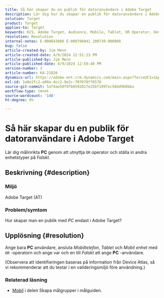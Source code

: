 ```yaml
---
title: Så här skapar du en publik för datoranvändare i Adobe Target
description: Lär dig hur du skapar en publik för datoranvändare i Adobe Target.
solution: Target
product: Target
applies-to: Target
keywords: KCS, Adobe Target, Audience, Mobile, Tablet, OR Operator, Device Atlas, Environment, How-To, AT
resolution: Resolution
internal-notes: E-000843086 E-000706041 200730-000008
bug: false
article-created-by: Jim Menn
article-created-date: 4/9/2024 12:51:13 PM
article-published-by: Jim Menn
article-published-date: 4/9/2024 12:59:40 PM
version-number: 3
article-number: KA-21826
dynamics-url: https://adobe-ent.crm.dynamics.com/main.aspx?forceUCI=1&pagetype=entityrecord&etn=knowledgearticle&id=e2e86ad5-6ff6-ee11-a1fe-6045bd006268
exl-id: 1e0e2fc2-e00a-4cc2-9e2c-707078ff0578
source-git-commit: 5af4ae58f97b6592017e25bf1997ec50dd968bba
workflow-type: tm+mt
source-wordcount: '148'
ht-degree: 0%

---
```


# Så här skapar du en publik för datoranvändare i Adobe Target


Lär dig målinrikta <b>PC</b> genom att utnyttja `OR` operator och ställa in andra enhetstyper på *Falskt*.

## Beskrivning {#description}


### Miljö

Adobe Target (AT)

### Problem/symtom

Hur skapar man en publik med *PC* endast i Adobe Target?


## Upplösning {#resolution}


Ange bara <b>PC</b> användare, ansluta *Mobiltelefon*, *Tablet* och *Mobil enhet* med `OR` -operatorn och ange var och en till *Falskt* att ange <b>PC</b> -användare.

(Observera att identifieringen baseras på information från Device Atlas, så vi rekommenderar att du testar i en valideringsmiljö före användning.)



### <b>Relaterad läsning</b>

- [Mobil](https://experienceleague.adobe.com/en/docs/target/using/audiences/create-audiences/categories-audiences/mobile#) i delen Skapa målgrupper i målguiden.
